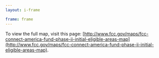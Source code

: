 ```yaml
---
layout: i-frame

frame: frame
---
```

To view the full map, visit this page: [http://www.fcc.gov/maps/fcc-connect-america-fund-phase-ii-initial-eligible-areas-map](http://www.fcc.gov/maps/fcc-connect-america-fund-phase-ii-initial-eligible-areas-map).
